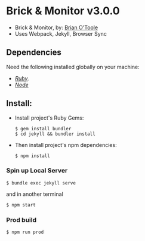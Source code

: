 # Brick & Monitor v3.0.0
- Brick &amp; Monitor, by: [Brian O'Toole](https://brianzotoole.com)
- Uses Webpack, Jekyll, Browser Sync

## Dependencies

Need the following installed globally on your machine:

- [_Ruby_](https://www.ruby-lang.org/en/).
- [_Node_](https://nodejs.org/)

## Install:

- Install project's Ruby Gems:

      $ gem install bundler
      $ cd jekyll && bundler install


- Then install project's npm dependencies:

      $ npm install

### Spin up Local Server

    $ bundle exec jekyll serve

and in another terminal

    $ npm start

### Prod build

    $ npm run prod
